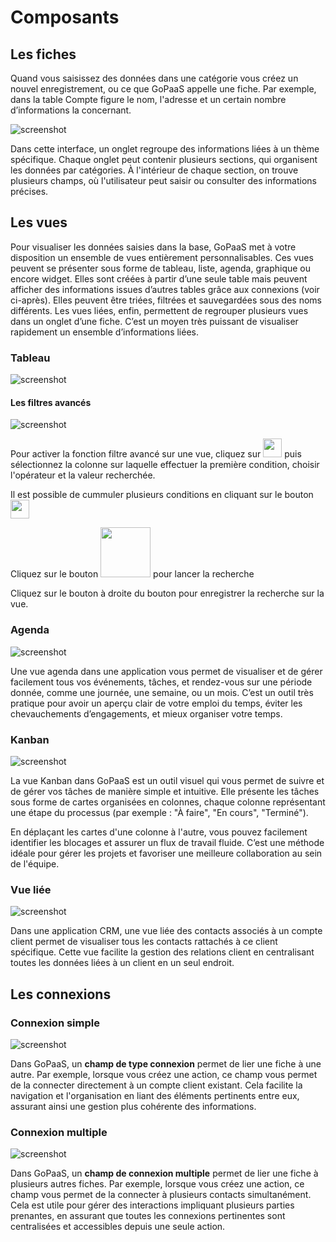 # Composants

## Les fiches

Quand vous saisissez des données dans une catégorie vous créez un nouvel enregistrement, ou ce que GoPaaS appelle une fiche. Par exemple, dans la table Compte figure le nom, l'adresse et un certain nombre d’informations la concernant.

![screenshot](images/image11.png "Ecran principal")

Dans cette interface, un onglet regroupe des informations liées à un thème spécifique. Chaque onglet peut contenir plusieurs sections, qui organisent les données par catégories. À l'intérieur de chaque section, on trouve plusieurs champs, où l'utilisateur peut saisir ou consulter des informations précises.

## Les vues
Pour visualiser les données saisies dans la base, GoPaaS met à votre disposition un ensemble de vues entièrement personnalisables. Ces vues peuvent se présenter sous forme de tableau, liste, agenda, graphique ou encore widget. Elles sont créées à partir d’une seule table mais peuvent afficher des informations issues d’autres tables grâce aux connexions (voir ci-après). Elles peuvent être triées, filtrées et sauvegardées sous des noms différents. Les vues liées, enfin, permettent de regrouper plusieurs vues dans un onglet d’une fiche. C’est un moyen très puissant de visualiser rapidement un ensemble d’informations liées.
### Tableau
![screenshot](images/image1.png "Ecran principal")
#### Les filtres avancés
![screenshot](images/image2.png "Ecran principal")

Pour activer la fonction filtre avancé sur une vue, cliquez sur <img src="images/image3.png" width="30"> puis sélectionnez la colonne sur laquelle effectuer la première condition, choisir l'opérateur et la valeur recherchée.

Il est possible de cummuler plusieurs conditions en cliquant sur le bouton <img src="images/image5.png" width="30">

Cliquez sur le bouton <img src="images/image4.png" width="80"> pour lancer la recherche

Cliquez sur le bouton à droite du bouton pour enregistrer la recherche sur la vue.
### Agenda
![screenshot](images/image6.png "Ecran principal")

Une vue agenda dans une application vous permet de visualiser et de gérer facilement tous vos événements, tâches, et rendez-vous sur une période donnée, comme une journée, une semaine, ou un mois. C’est un outil très pratique pour avoir un aperçu clair de votre emploi du temps, éviter les chevauchements d’engagements, et mieux organiser votre temps.
### Kanban
![screenshot](images/image7.png "Ecran principal")

La vue Kanban dans GoPaaS est un outil visuel qui vous permet de suivre et de gérer vos tâches de manière simple et intuitive. Elle présente les tâches sous forme de cartes organisées en colonnes, chaque colonne représentant une étape du processus (par exemple : "À faire", "En cours", "Terminé").

En déplaçant les cartes d'une colonne à l'autre, vous pouvez facilement identifier les blocages et assurer un flux de travail fluide. C’est une méthode idéale pour gérer les projets et favoriser une meilleure collaboration au sein de l'équipe.

### Vue liée
![screenshot](images/image8.png "Ecran principal")

Dans une application CRM, une vue liée des contacts associés à un compte client permet de visualiser tous les contacts rattachés à ce client spécifique. Cette vue facilite la gestion des relations client en centralisant toutes les données liées à un client en un seul endroit.

## Les connexions

### Connexion simple

![screenshot](images/image9.png "Ecran principal")

Dans GoPaaS, un **champ de type connexion** permet de lier une fiche à une autre. Par exemple, lorsque vous créez une action, ce champ vous permet de la connecter directement à un compte client existant. Cela facilite la navigation et l'organisation en liant des éléments pertinents entre eux, assurant ainsi une gestion plus cohérente des informations.

### Connexion multiple

![screenshot](images/image10.png "Ecran principal")

Dans GoPaaS, un **champ de connexion multiple** permet de lier une fiche à plusieurs autres fiches. Par exemple, lorsque vous créez une action, ce champ vous permet de la connecter à plusieurs contacts simultanément. Cela est utile pour gérer des interactions impliquant plusieurs parties prenantes, en assurant que toutes les connexions pertinentes sont centralisées et accessibles depuis une seule action.